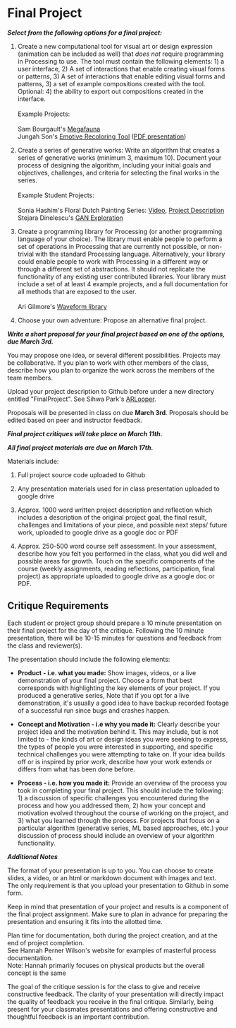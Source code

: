 # Final Project

***Select from the following options for a final project:***

1. Create a new computational tool for visual art or design expression (animation can be included as well) that *does not* require programming in Processing to use. The tool must contain the following elements: 1) a user interface, 2) A set of interactions that enable creating visual forms or patterns, 3) A set of interactions that enable editing visual forms and patterns, 3) a set of example compositions created with the tool. Optional: 4) the ability to export out compositions created in the interface. </br> </br> Example Projects: </br></br>Sam Bourgault's [Megafauna](https://github.com/CSVAD/sam/tree/master/finalProject/presentation) </br> Jungah Son's [Emotive Recoloring Tool](https://www.youtube.com/watch?v=7eih59ZPE4o) ([PDF presentation](https://github.com/CSVAD/jungah/blob/master/projects/finalProject/Finalproject_JSon.pdf))

2. Create a series of generative works: Write an algorithm that creates a series of generative works (minimum 3, maximum 10). Document your process of designing the algorithm, including your initial goals and objectives, challenges, and criteria for selecting the final works in the series. <br> <br> Example Student Projects: <br> <br> Sonia Hashim's Floral Dutch Painting Series: [Video](https://drive.google.com/file/d/1hMJv08Smu-NRCNs_BA0Sc7c3NmJKuFDL/view), [Project Description](https://github.com/CSVAD/sonia/blob/master/projects/final/final_new.md) <br>Stejara Dinelescu's [GAN Exploration](https://github.com/CSVAD/stejara/tree/master/projects/finalProject)

3. Create a programming library for Processing (or another programming language of your choice). The library must enable people to perform a set of operations in Processing that are currently not possible, or non-trivial with the standard Processing language. Alternatively, your library could enable people to work with Processing in a different way or through a different set of abstractions. It should not replicate the functionality of any existing user contributed libraries. Your library must include a set of at least 4 example projects, and a full documentation for all methods that are exposed to the user. <br> <br> Ari Gilmore's [Waveform library](https://github.com/CSVAD/ari/blob/master/finalProject/updated_proposal.md)

4. Choose your own adventure: Propose an alternative final project.

***Write a short proposal for your final project based on one of the options, due March 3rd.***

You may propose one idea, or several different possibilities. Projects may be collaborative. If you plan to work with other members of the class, describe how you plan to organize the work across the members of the team members.

Upload your project description to Github before under a new directory entitled "FinalProject". See Sihwa Park's [ARLooper](https://github.com/CSVAD/sihwa/tree/master/finalProject).

Proposals will be presented in class on due **March 3rd**. Proposals should be edited based on peer and instructor feedback.

***Final project critiques will take place on March 11th.***

***All final project materials are due on March 17th.***

Materials include:  

1. Full project source code uploaded to Github

2. Any presentation materials used for in class presentation uploaded to google drive

3. Approx. 1000 word written project description and reflection which includes a description of the original project goal, the final result, challenges and limitations of your piece, and possible next steps/ future work, uploaded to google drive as a google doc or PDF

4. Approx. 250-500 word course self assessment.   In your assessment, describe how you felt you performed in the class, what you did well and possible areas for growth. Touch on the specific components of the course (weekly assignments, reading reflections, participation, final project) as appropriate uploaded to google drive as a google doc or PDF.

## Critique Requirements

Each student or project group should prepare a 10 minute presentation on their final project for the day of the critique. Following the 10 minute presentation, there will be 10-15 minutes for questions and feedback from the class and reviewer(s). 

The presentation should include the following elements:

* **Product - i.e. what you made:**
Show images, videos, or a live demonstration of your final project. Choose a form that best corresponds with highlighting the key elements of your project. If you produced a generative series, Note that if you opt for a live demonstration, it's usually a good idea to have backup recorded footage of a successful run since bugs and crashes happen.

* **Concept and Motivation - i.e why you made it:**
Clearly describe your project idea and the motivation behind it. This may include, but is not limited to - the kinds of art or design ideas you were seeking to express, the types of people you were interested in supporting, and specific technical challenges you were attempting to take on. If your idea builds off or is inspired by prior work, describe how your work extends or differs from what has been done before.

* **Process - i.e. how you made it:**
Provide an overview of the process you took in completing your final project. This should include the following: 1) a discussion of specific challenges you encountered during the process and how you addressed them, 2) how your concept and motivation evolved throughout the course of working on the project, and 3) what you learned through the process. For projects that focus on a particular algorithm (generative series, ML based approaches, etc.) your discussion of process should include an overview of your algorithm functionality.

***Additional Notes***

The format of your presentation is up to you. You can choose to create slides, a video, or an html or markdown document with images and text. The only requirement is that you upload your presentation to Github in some form.

Keep in mind that presentation of your project and results is a component of the final project assignment.
Make sure to plan in advance for preparing the presentation and ensuring it fits into the allotted time.

Plan time for documentation, both during the project creation, and at the end of project completion. <br>
See Hannah Perner Wilson's website for examples of masterful process documentation. <br>
Note: Hannah primarily focuses on physical products but the overall concept is the same

The goal of the critique session is for the class to give and receive constructive feedback. The clarity of your presentation will directly impact the quality of feedback you receive in the final critique. Similarly, being present for your classmates presentations and offering constructive and thoughtful feedback is an important contribution.

